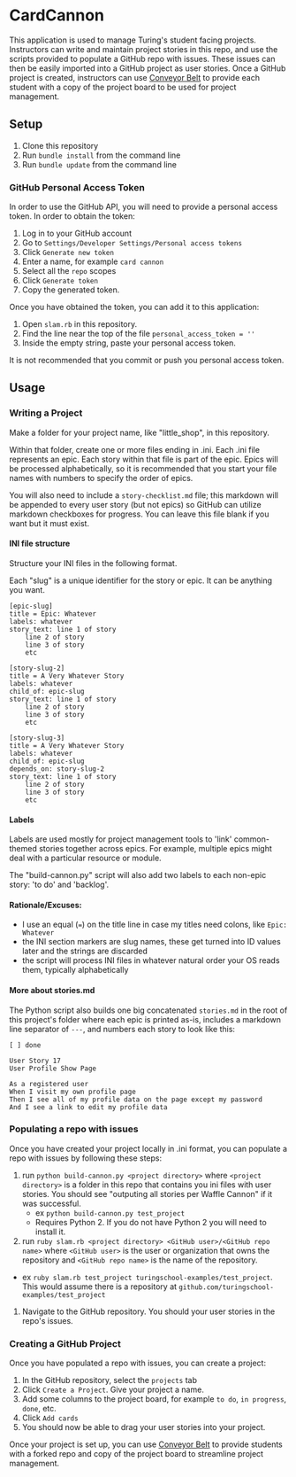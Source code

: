 # CardCannon

This application is used to manage Turing's student facing projects. Instructors can write and maintain project stories in this repo, and use the scripts provided to populate a GitHub repo with issues. These issues can then be easily imported into a GitHub project as user stories. Once a GitHub project is created, instructors can use [Conveyor Belt](https://github.com/jmejia/conveyor-belt) to provide each student with a copy of the project board to be used for project management.

## Setup

1. Clone this repository
1. Run `bundle install` from the command line
1. Run `bundle update` from the command line

### GitHub Personal Access Token

In order to use the GitHub API, you will need to provide a personal access token. In order to obtain the token:

1. Log in to your GitHub account
1. Go to `Settings/Developer Settings/Personal access tokens`
1. Click `Generate new token`
1. Enter a name, for example `card cannon`
1. Select all the `repo` scopes
1. Click `Generate token`
1. Copy the generated token.

Once you have obtained the token, you can add it to this application:

1. Open `slam.rb` in this repository.
1. Find the line near the top of the file `personal_access_token = ''`
1. Inside the empty string, paste your personal access token.

It is not recommended that you commit or push you personal access token.

## Usage

### Writing a Project

Make a folder for your project name, like "little_shop", in this repository.

Within that folder, create one or more files ending in .ini. Each .ini file represents an epic. Each story within that file is part of the epic. Epics will be processed alphabetically, so it is recommended that you start your file names with numbers to specify the order of epics.

You will also need to include a `story-checklist.md` file; this markdown will be appended to every user story (but not epics) so GitHub can utilize markdown checkboxes for progress. You can leave this file blank if you want but it must exist.

#### INI file structure

Structure your INI files in the following format.

Each "slug" is a unique identifier for the story or epic. It can be anything you want.

```
[epic-slug]
title = Epic: Whatever
labels: whatever
story_text: line 1 of story
    line 2 of story
    line 3 of story
    etc

[story-slug-2]
title = A Very Whatever Story
labels: whatever
child_of: epic-slug
story_text: line 1 of story
    line 2 of story
    line 3 of story
    etc

[story-slug-3]
title = A Very Whatever Story
labels: whatever
child_of: epic-slug
depends_on: story-slug-2
story_text: line 1 of story
    line 2 of story
    line 3 of story
    etc
```

#### Labels

Labels are used mostly for project management tools to 'link' common-themed stories together across epics. For example, multiple epics might deal with a particular resource or module.

The "build-cannon.py" script will also add two labels to each non-epic story: 'to do' and 'backlog'.

#### Rationale/Excuses:

- I use an equal (`=`) on the title line in case my titles need colons, like `Epic: Whatever`
- the INI section markers are slug names, these get turned into ID values later and the strings are discarded
- the script will process INI files in whatever natural order your OS reads them, typically alphabetically

#### More about stories.md

The Python script also builds one big concatenated `stories.md` in the root of this project's folder where each epic is printed as-is, includes a markdown line separator of `---`, and numbers each story to look like this:

```
[ ] done

User Story 17
User Profile Show Page

As a registered user
When I visit my own profile page
Then I see all of my profile data on the page except my password
And I see a link to edit my profile data
```

### Populating a repo with issues

Once you have created your project locally in .ini format, you can populate a repo with issues by following these steps:

1. run `python build-cannon.py <project directory>` where `<project directory>` is a folder in this repo that contains you ini files with user stories. You should see "outputing all stories per Waffle Cannon" if it was successful.
    * ex `python build-cannon.py test_project`
    * Requires Python 2. If you do not have Python 2 you will need to install it.
1. run `ruby slam.rb <project directory> <GitHub user>/<GitHub repo name>` where `<GitHub user>` is the user or organization that owns the repository and `<GitHub repo name>` is the name of the repository.
  * ex `ruby slam.rb test_project turingschool-examples/test_project`. This would assume there is a repository at `github.com/turingschool-examples/test_project`
1. Navigate to the GitHub repository. You should your user stories in the repo's issues.

### Creating a GitHub Project

Once you have populated a repo with issues, you can create a project:

1. In the GitHub repository, select the `projects` tab
1. Click `Create a Project`. Give your project a name.
1. Add some columns to the project board, for example `to do`, `in progress`, `done`, etc.
1. Click `Add cards`
1. You should now be able to drag your user stories into your project.

Once your project is set up, you can use [Conveyor Belt](http://conveyorbelt.herokuapp.com/) to provide students with a forked repo and copy of the project board to streamline project management.
